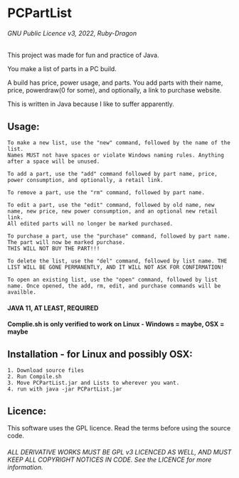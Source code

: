# PCPartList

###### GNU Public Licence v3, 2022, Ruby-Dragon

This project was made for fun and practice of Java.

You make a list of parts in a PC build.

A build has price, power usage, and parts.
You add parts with their name, price, powerdraw(0 for some), and optionally, a link to purchase website.

This is written in Java because I like to suffer apparently.

## Usage:

	To make a new list, use the "new" command, followed by the name of the list.
	Names MUST not have spaces or violate Windows naming rules. Anything after a space will be unused.

	To add a part, use the "add" command followed by part name, price, power consumption, and optionally, a retail link.

	To remove a part, use the "rm" command, followed by part name.

	To edit a part, use the "edit" command, followed by old name, new name, new price, new power consumption, and an optional new retail link.
	All edited parts will no longer be marked purchased.

	To purchase a part, use the "purchase" command, followed by part name. The part will now be marked purchase.
	THIS WILL NOT BUY THE PART!!!

	To delete the list, use the "del" command, followed by list name. THE LIST WILL BE GONE PERMANENTLY, AND IT WILL NOT ASK FOR CONFIRMATION!

	To open an existing list, use the "open" command, followed by list name. Once opened, the add, rm, edit, and purchase commands will be availble.

#### JAVA 11, AT LEAST, REQUIRED
#### Complie.sh is only verified to work on Linux - Windows = maybe, OSX = maybe

## Installation - for Linux and possibly OSX:

	1. Download source files
	2. Run Compile.sh
	3. Move PCPartList.jar and Lists to wherever you want.
	4. run with java -jar PCPartList.jar

## Licence:

This software uses the GPL licence. Read the terms before using the source code.

###### ALL DERIVATIVE WORKS MUST BE GPL v3 LICENCED AS WELL, AND MUST KEEP ALL COPYRIGHT NOTICES IN CODE. See the LICENCE for more information.
